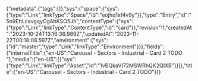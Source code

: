 {"metadata":{"tags":[]},"sys":{"space":{"sys":{"type":"Link","linkType":"Space","id":"eojhq1xf4v9y"}},"type":"Entry","id":"5n9EhLcavgqyCgAhKSO5Jh","contentType":{"sys":{"type":"Link","linkType":"ContentType","id":"card"}},"revision":1,"createdAt":"2023-10-24T13:16:36.989Z","updatedAt":"2023-11-22T00:18:08.597Z","environment":{"sys":{"id":"master","type":"Link","linkType":"Environment"}}},"fields":{"internalTitle":{"en-US":"Carousel - Sectors - Industrial - Card 2 TODO "},"media":{"en-US":[{"sys":{"type":"Link","linkType":"Asset","id":"1vBQkaVI72MSWRhQK2QIXB"}}]},"title":{"en-US":"Carousel - Sectors - Industrial - Card 2 TODO"}}}